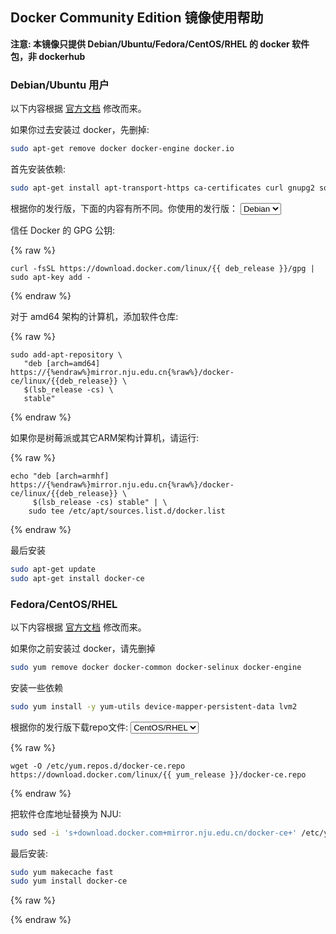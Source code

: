 
## Docker Community Edition 镜像使用帮助

**注意: 本镜像只提供 Debian/Ubuntu/Fedora/CentOS/RHEL 的 docker 软件包，非 dockerhub**


### Debian/Ubuntu 用户

以下内容根据 [官方文档](https://docs.docker.com/engine/installation/linux/docker-ce/debian/) 修改而来。

如果你过去安装过 docker，先删掉:

```bash
sudo apt-get remove docker docker-engine docker.io
```

首先安装依赖:

```bash
sudo apt-get install apt-transport-https ca-certificates curl gnupg2 software-properties-common
```
<form class="form-inline">
<div class="form-group">
	<label>根据你的发行版，下面的内容有所不同。你使用的发行版： </label>
	<select class="form-control" v-model="deb_release">
	  <option value="debian" selected>Debian</option>
	  <option value="ubuntu">Ubuntu</option>
	</select>
</div>
</form>


信任 Docker 的 GPG 公钥:

{% raw %}
<p></p>
<pre>
<code id="deb-gpg-content">curl -fsSL https://download.docker.com/linux/{{ deb_release }}/gpg | sudo apt-key add -</code>
</pre>
{% endraw %}


对于 amd64 架构的计算机，添加软件仓库:

{% raw %}
<p></p>
<pre>
<code class="language-bash" id="deb-amd64-content">sudo add-apt-repository \
   "deb [arch=amd64] https://{%endraw%}mirror.nju.edu.cn{%raw%}/docker-ce/linux/{{deb_release}} \
   $(lsb_release -cs) \
   stable"</code>
</pre>
{% endraw %}


如果你是树莓派或其它ARM架构计算机，请运行:

{% raw %}
<p></p>
<pre>
<code id="deb-arm-content">echo "deb [arch=armhf] https://{%endraw%}mirror.nju.edu.cn{%raw%}/docker-ce/linux/{{deb_release}} \
     $(lsb_release -cs) stable" | \
    sudo tee /etc/apt/sources.list.d/docker.list</code>
</pre>
{% endraw %}

最后安装

```bash
sudo apt-get update
sudo apt-get install docker-ce
```

### Fedora/CentOS/RHEL

以下内容根据 [官方文档](https://docs.docker.com/engine/installation/linux/docker-ce/centos/) 修改而来。

如果你之前安装过 docker，请先删掉

```bash
sudo yum remove docker docker-common docker-selinux docker-engine
```

安装一些依赖

```bash
sudo yum install -y yum-utils device-mapper-persistent-data lvm2
```

<form class="form-inline">
<div class="form-group">
	<label>根据你的发行版下载repo文件: </label>
	<select class="form-control" v-model="yum_release">
	  <option value="centos" selected>CentOS/RHEL</option>
	  <option value="fedora">Fedora</option>
	</select>
</div>
</form>

{% raw %}
<p></p>
<pre>
<code id="yum-content">wget -O /etc/yum.repos.d/docker-ce.repo https://download.docker.com/linux/{{ yum_release }}/docker-ce.repo</code>
</pre>
{% endraw %}

把软件仓库地址替换为 NJU:

```bash
sudo sed -i 's+download.docker.com+mirror.nju.edu.cn/docker-ce+' /etc/yum.repos.d/docker-ce.repo
```

最后安装:

```bash
sudo yum makecache fast
sudo yum install docker-ce
```

{% raw %}
<script>
var vue = new Vue({
    el: "#help-content",
    data: {
        deb_release: 'debian',
        yum_release: 'centos'
    },
    computed: {

    }
});
</script>
{% endraw %}
